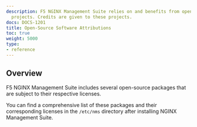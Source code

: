 ```yaml
---
description: F5 NGINX Management Suite relies on and benefits from open-source software
  projects. Credits are given to these projects.
docs: DOCS-1201
title: Open-Source Software Attributions
toc: true
weight: 5000
type:
- reference
---
```



## Overview

F5 NGINX Management Suite includes several open-source packages that are subject to their respective licenses.

You can find a comprehensive list of these packages and their corresponding licenses in the `/etc/nms` directory after installing NGINX Management Suite.
